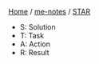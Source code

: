 [Home](https://mengxianbin.github.io) /
[me-notes](https://mengxianbin.github.io/me-notes/content) /
[STAR](https://mengxianbin.github.io/me-notes/content/STAR)

* S: Solution
* T: Task
* A: Action
* R: Result